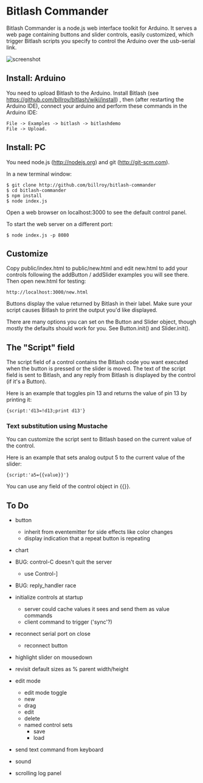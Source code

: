 # Bitlash Commander

Bitlash Commander is a node.js web interface toolkit for Arduino.  It serves a web page containing buttons and slider controls, easily customized, which trigger Bitlash scripts you specify to control the Arduino over the usb-serial link.

![screenshot](https://raw.github.com/billroy/bitlash-commander/master/screenshot.png)

## Install: Arduino

You need to upload Bitlash to the Arduino.  Install Bitlash (see https://github.com/billroy/bitlash/wiki/install) , then (after restarting the Arduino IDE), connect your arduino and perform these commands in the Arduino IDE:

	File -> Examples -> bitlash -> bitlashdemo
	File -> Upload.

## Install: PC

You need node.js (http://nodejs.org) and git (http://git-scm.com).

In a new terminal window:

	$ git clone http://github.com/billroy/bitlash-commander
	$ cd bitlash-commander
	$ npm install
	$ node index.js

Open a web browser on localhost:3000 to see the default control panel.

To start the web server on a different port:

	$ node index.js -p 8080

## Customize

Copy public/index.html to public/new.html and edit new.html to add your controls following the addButton / addSlider examples you will see there.  Then open new.html for testing:

	http://localhost:3000/new.html

Buttons display the value returned by Bitlash in their label.  Make sure your script causes Bitlash to print the output you'd like displayed.

There are many options you can set on the Button and Slider object, though mostly the defaults should work for you.  See Button.init() and Slider.init().

## The "Script" field

The script field of a control contains the Bitlash code you want executed when the button is pressed or the slider is moved.  The text of the script field is sent to Bitlash, and any reply from Bitlash is displayed by the control (if it's a Button).

Here is an example that toggles pin 13 and returns the value of pin 13 by printing it:

	{script:'d13=!d13;print d13'}


### Text substitution using Mustache

You can customize the script sent to Bitlash based on the current value of the control.

Here is an example that sets analog output 5 to the current value of the slider:

	{script:'a5={{value}}'}

You can use any field of the control object in {{}}.


## To Do

- button
	- inherit from eventemitter for side effects like color changes
	- display indication that a repeat button is repeating

- chart
- BUG: control-C doesn't quit the server
	- use Control-]

- BUG: reply_handler race

- initialize controls at startup
	- server could cache values it sees and send them as value commands
	- client command to trigger ('sync'?)

- reconnect serial port on close
	- reconnect button

- highlight slider on mousedown

- revisit default sizes as % parent width/height

- edit mode
	- edit mode toggle
	- new
	- drag
	- edit
	- delete
	- named control sets
		- save
		- load

- send text command from keyboard
- sound
- scrolling log panel
